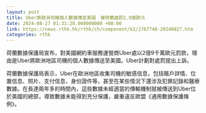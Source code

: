 ```yaml
---
layout: post
title: Uber將歐洲司機個人數據傳至美國　被荷蘭處罰2.9億歐元
date: 2024-08-27 01:31:28.000000000 +08:00
link: https://news.rthk.hk/rthk/ch/component/k2/1767748-20240827.htm
categories: rthk
---
```


荷蘭數據保護局宣布，對美國網約車服務運營商Uber處以2億9千萬歐元罰款，理由是Uber將歐洲地區司機的個人數據傳送至美國。Uber計劃對處罰提出上訴。

荷蘭數據保護局表示，Uber在歐洲地區收集司機的敏感信息，包括賬戶詳情、位置信息、照片、支付信息、身份證件等，甚至在某些情況下還涉及犯罪記錄和醫療數據。在長達兩年多的時間內，這些數據未經適當的傳輸機制就被傳送到Uber位於美國的總部，導致數據未能得到充分保護，嚴重違反歐盟《通用數據保護條例》。
